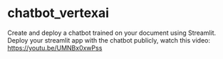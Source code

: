 # chatbot_vertexai
Create and deploy a chatbot trained on your document using Streamlit.
Deploy your streamlit app with the chatbot publicly, watch this video:  https://youtu.be/UMNBx0xwPss
